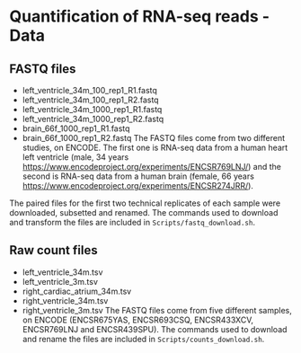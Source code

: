 # Quantification of RNA-seq reads - Data

## FASTQ files
* left_ventricle_34m_100_rep1_R1.fastq
* left_ventricle_34m_100_rep1_R2.fastq
* left_ventricle_34m_1000_rep1_R1.fastq
* left_ventricle_34m_1000_rep1_R2.fastq
* brain_66f_1000_rep1_R1.fastq
* brain_66f_1000_rep1_R2.fastq
The FASTQ files come from two different studies, on ENCODE. The first one is RNA-seq data from a human heart left ventricle (male, 34 years https://www.encodeproject.org/experiments/ENCSR769LNJ/) and the second is RNA-seq data from a human brain (female, 66 years https://www.encodeproject.org/experiments/ENCSR274JRR/).

The paired files for the first two technical replicates of each sample were downloaded, subsetted and renamed. The commands used to download and transform the files are included in `Scripts/fastq_download.sh`.

## Raw count files
* left_ventricle_34m.tsv
* left_ventricle_3m.tsv
* right_cardiac_atrium_34m.tsv
* right_ventricle_34m.tsv
* right_ventricle_3m.tsv
The FASTQ files come from five different samples, on ENCODE (ENCSR675YAS, ENCSR693CSQ, ENCSR433XCV, ENCSR769LNJ and ENCSR439SPU). The commands used to download and rename the files are included in `Scripts/counts_download.sh`.